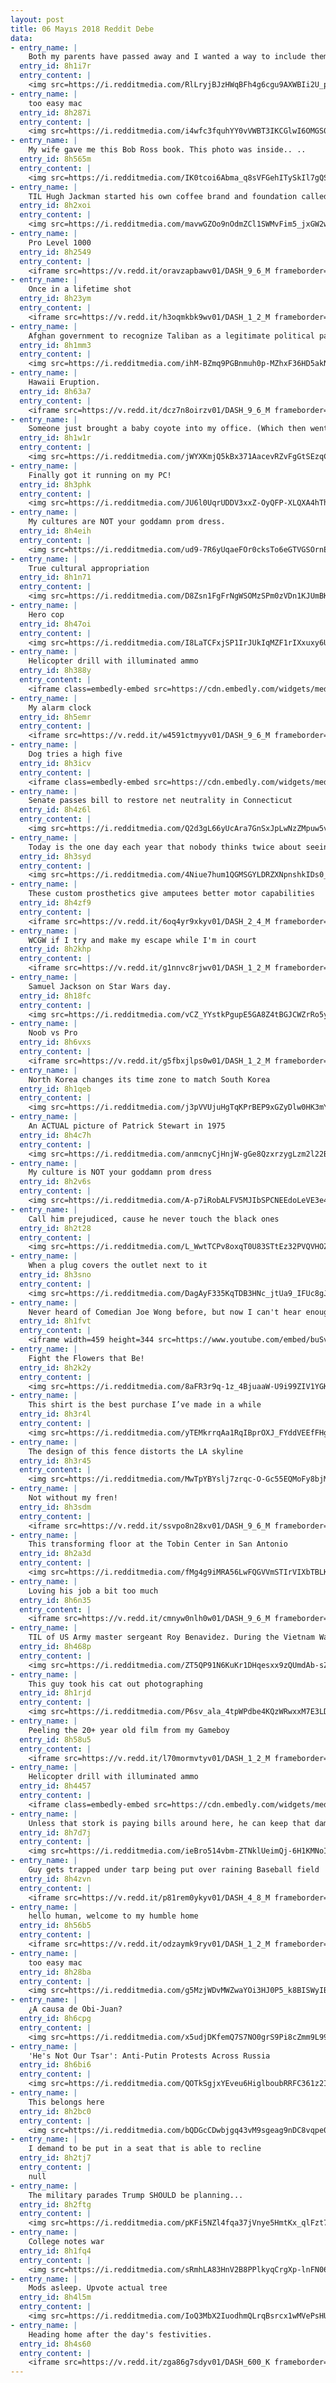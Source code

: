 ```yaml
---
layout: post
title: 06 Mayıs 2018 Reddit Debe
data:
- entry_name: |
    Both my parents have passed away and I wanted a way to include them at my commencement ceremony for my Bachelor’s Degree tomorrow. I uploaded cards they had each written and used my Cricut machine to put their writing on my graduation cap.
  entry_id: 8h1i7r
  entry_content: |
    <img src=https://i.redditmedia.com/RlLryjBJzHWqBFh4g6cgu9AXWBIi2U_pef8Xms8O8x8.jpg?s=93ceb2869176385abf4c06ce2de1de29 frameborder=0>
- entry_name: |
    too easy mac
  entry_id: 8h287i
  entry_content: |
    <img src=https://i.redditmedia.com/i4wfc3fquhYY0vVWBT3IKCGlwI6OMGS0KijMfDEWfoY.png?s=bcd8ad6ad5b30b5ec8eff49a9cb061eb frameborder=0>
- entry_name: |
    My wife gave me this Bob Ross book. This photo was inside.. ..
  entry_id: 8h565m
  entry_content: |
    <img src=https://i.redditmedia.com/IK0tcoi6Abma_q8sVFGehITySkIl7gQSgMLhAoVX-p8.jpg?s=5376bc999a5ba4ba82fac7bbf9dd27a1 frameborder=0>
- entry_name: |
    TIL Hugh Jackman started his own coffee brand and foundation called Laughing Man after meeting a struggling coffee farmer in Ethiopia. His goal was to provide a marketplace for farmers in developing countries to sell their goods for a fair price. Jackman donates 100% of profits.
  entry_id: 8h2xoi
  entry_content: |
    <img src=https://i.redditmedia.com/mavwGZOo9nOdmZCl1SWMvFim5_jxGW2wq7pceEww6EE.jpg?s=2993713c4759350a09a11f42dedcaab9 frameborder=0>
- entry_name: |
    Pro Level 1000
  entry_id: 8h2549
  entry_content: |
    <iframe src=https://v.redd.it/oravzapbawv01/DASH_9_6_M frameborder=0></iframe>
- entry_name: |
    Once in a lifetime shot
  entry_id: 8h23ym
  entry_content: |
    <iframe src=https://v.redd.it/h3oqmkbk9wv01/DASH_1_2_M frameborder=0></iframe>
- entry_name: |
    Afghan government to recognize Taliban as a legitimate political party. So here's a photo of me wasting my time.
  entry_id: 8h1mm3
  entry_content: |
    <img src=https://i.redditmedia.com/ihM-BZmq9PGBnmuh0p-MZhxF36HD5akNiula3qWqLsM.png?s=e2533756412f5624fb9cc2b1a17dd2ee frameborder=0>
- entry_name: |
    Hawaii Eruption.
  entry_id: 8h63a7
  entry_content: |
    <iframe src=https://v.redd.it/dcz7n8oirzv01/DASH_9_6_M frameborder=0></iframe>
- entry_name: |
    Someone just brought a baby coyote into my office. (Which then went to the wildlife rescue center)
  entry_id: 8h1w1r
  entry_content: |
    <img src=https://i.redditmedia.com/jWYXKmjQ5kBx371AacevRZvFgGtSEzqCJgIyWVDf6dQ.jpg?s=78be14f4bd09436098cbcd48d6e35f83 frameborder=0>
- entry_name: |
    Finally got it running on my PC!
  entry_id: 8h3phk
  entry_content: |
    <img src=https://i.redditmedia.com/JU6l0UqrUDDV3xxZ-OyQFP-XLQXA4hTh_G3mGw5Sqds.png?s=35ceb7ebff9f284bc53a8b9546ca390d frameborder=0>
- entry_name: |
    My cultures are NOT your goddamn prom dress.
  entry_id: 8h4eih
  entry_content: |
    <img src=https://i.redditmedia.com/ud9-7R6yUqaeFOr0cksTo6eGTVGSOrnE3jtsxp4nQIM.jpg?s=6858ee315ff3cd45e1bf45610f067e7c frameborder=0>
- entry_name: |
    True cultural appropriation
  entry_id: 8h1n71
  entry_content: |
    <img src=https://i.redditmedia.com/D8Zsn1FgFrNgWSOMzSPm0zVDn1KJUmBKTPmZr-Dqcyc.jpg?s=92bbe0c8fcf14415f3d7bfa2743fed5a frameborder=0>
- entry_name: |
    Hero cop
  entry_id: 8h47oi
  entry_content: |
    <img src=https://i.redditmedia.com/I8LaTCFxjSP1IrJUkIqMZF1rIXxuxy6UPY6D3Gzvoyg.jpg?s=dfb6f71e6b569a233c9f148a72d07d90 frameborder=0>
- entry_name: |
    Helicopter drill with illuminated ammo
  entry_id: 8h388y
  entry_content: |
    <iframe class=embedly-embed src=https://cdn.embedly.com/widgets/media.html?src=https%3A%2F%2Fgfycat.com%2Fifr%2FVictoriousMaleIvorygull&url=https%3A%2F%2Fgfycat.com%2FVictoriousMaleIvorygull&image=https%3A%2F%2Fthumbs.gfycat.com%2FVictoriousMaleIvorygull-size_restricted.gif&key=522baf40bd3911e08d854040d3dc5c07&type=text%2Fhtml&schema=gfycat width=480 height=480 scrolling=no frameborder=0 allowfullscreen></iframe>
- entry_name: |
    My alarm clock
  entry_id: 8h5emr
  entry_content: |
    <iframe src=https://v.redd.it/w4591ctmyyv01/DASH_9_6_M frameborder=0></iframe>
- entry_name: |
    Dog tries a high five
  entry_id: 8h3icv
  entry_content: |
    <iframe class=embedly-embed src=https://cdn.embedly.com/widgets/media.html?src=https%3A%2F%2Fgfycat.com%2Fifr%2FAccomplishedImaginativeAcornwoodpecker&url=https%3A%2F%2Fgfycat.com%2FAccomplishedImaginativeAcornwoodpecker&image=https%3A%2F%2Fthumbs.gfycat.com%2FAccomplishedImaginativeAcornwoodpecker-size_restricted.gif&key=2aa3c4d5f3de4f5b9120b660ad850dc9&type=text%2Fhtml&schema=gfycat width=600 height=1067 scrolling=no frameborder=0 allowfullscreen></iframe>
- entry_name: |
    Senate passes bill to restore net neutrality in Connecticut
  entry_id: 8h4z6l
  entry_content: |
    <img src=https://i.redditmedia.com/Q2d3gL66yUcAra7GnSxJpLwNzZMpuw5v-Q1jSyUp0ho.jpg?s=13b4ff31ed67c30c467e81d948a2cad2 frameborder=0>
- entry_name: |
    Today is the one day each year that nobody thinks twice about seeing a guy with a bionic arm. May 4th is my favorite.
  entry_id: 8h3syd
  entry_content: |
    <img src=https://i.redditmedia.com/4Niue7hum1QGMSGYLDRZXNpnshkIDs0_fXbCPZ-xw10.jpg?s=832683db6bf2bbf068a13d7c4f171f16 frameborder=0>
- entry_name: |
    These custom prosthetics give amputees better motor capabilities
  entry_id: 8h4zf9
  entry_content: |
    <iframe src=https://v.redd.it/6oq4yr9xkyv01/DASH_2_4_M frameborder=0></iframe>
- entry_name: |
    WCGW if I try and make my escape while I'm in court
  entry_id: 8h2khp
  entry_content: |
    <iframe src=https://v.redd.it/g1nnvc8rjwv01/DASH_1_2_M frameborder=0></iframe>
- entry_name: |
    Samuel Jackson on Star Wars day.
  entry_id: 8h18fc
  entry_content: |
    <img src=https://i.redditmedia.com/vCZ_YYstkPgupE5GA8Z4tBGJCWZrRo5yh3GipoEh4Wc.png?s=8c308cc8b448c80b70fda1993cede0d0 frameborder=0>
- entry_name: |
    Noob vs Pro
  entry_id: 8h6vxs
  entry_content: |
    <iframe src=https://v.redd.it/g5fbxjlps0w01/DASH_1_2_M frameborder=0></iframe>
- entry_name: |
    North Korea changes its time zone to match South Korea
  entry_id: 8h1qeb
  entry_content: |
    <img src=https://i.redditmedia.com/j3pVVUjuHgTqKPrBEP9xGZyDlw0HK3mYNDiH3oo6ii8.jpg?s=dd2e151c7c79206e6a312d093a9750df frameborder=0>
- entry_name: |
    An ACTUAL picture of Patrick Stewart in 1975
  entry_id: 8h4c7h
  entry_content: |
    <img src=https://i.redditmedia.com/anmcnyCjHnjW-gGe8QzxrzygLzm2l22BVKj0ydOSNgE.jpg?s=bec8b218f210baa5f0e56cac8398df6a frameborder=0>
- entry_name: |
    My culture is NOT your goddamn prom dress
  entry_id: 8h2v6s
  entry_content: |
    <img src=https://i.redditmedia.com/A-p7iRobALFV5MJIbSPCNEEdoLeVE3e4bpg9K_4IWqY.jpg?s=269bd91d7d1aa608272f7b65a97650da frameborder=0>
- entry_name: |
    Call him prejudiced, cause he never touch the black ones
  entry_id: 8h2t28
  entry_content: |
    <img src=https://i.redditmedia.com/L_WwtTCPv8oxqT0U83STtEz32PVQVHOZlMtVDduu8_o.jpg?s=7cf8c139138f554cadc6b28ce6fb1c9b frameborder=0>
- entry_name: |
    When a plug covers the outlet next to it
  entry_id: 8h3sno
  entry_content: |
    <img src=https://i.redditmedia.com/DagAyF335KqTDB3HNc_jtUa9_IFUc8gJWAZUdYUYE08.jpg?s=ad830d3749ecd1a407f5bd0f0faff69c frameborder=0>
- entry_name: |
    Never heard of Comedian Joe Wong before, but now I can't hear enough
  entry_id: 8h1fvt
  entry_content: |
    <iframe width=459 height=344 src=https://www.youtube.com/embed/buSv1jjAels?feature=oembed&enablejsapi=1 frameborder=0 allow=autoplay; encrypted-media allowfullscreen></iframe>
- entry_name: |
    Fight the Flowers that Be!
  entry_id: 8h2k2y
  entry_content: |
    <img src=https://i.redditmedia.com/8aFR3r9q-1z_4BjuaaW-U9i99ZIV1YGKtysvCXiDjtU.png?s=e01a9688a9d451b82f539451ddfef88b frameborder=0>
- entry_name: |
    This shirt is the best purchase I’ve made in a while
  entry_id: 8h3r4l
  entry_content: |
    <img src=https://i.redditmedia.com/yTEMkrrqAa1RqIBprOXJ_FYddVEEfFHggQAAH-W8SNU.jpg?s=977d215077c769c52bb1d0d6cb6190a5 frameborder=0>
- entry_name: |
    The design of this fence distorts the LA skyline
  entry_id: 8h3r45
  entry_content: |
    <img src=https://i.redditmedia.com/MwTpYBYslj7zrqc-O-Gc55EQMoFy8bjM3PpaNaceiig.jpg?s=bb639f07c16030e0babe8f63dddc3dcf frameborder=0>
- entry_name: |
    Not without my fren!
  entry_id: 8h3sdm
  entry_content: |
    <iframe src=https://v.redd.it/ssvpo8n28xv01/DASH_9_6_M frameborder=0></iframe>
- entry_name: |
    This transforming floor at the Tobin Center in San Antonio
  entry_id: 8h2a3d
  entry_content: |
    <img src=https://i.redditmedia.com/fMg4g9iMRA56LwFQGVVmSTIrVIXbTBLKHzuGM7CTKZE.gif?fm=jpg&s=014cc61758a2f0564db58dd4ed46eef0 frameborder=0>
- entry_name: |
    Loving his job a bit too much
  entry_id: 8h6n35
  entry_content: |
    <iframe src=https://v.redd.it/cmnyw0nlh0w01/DASH_9_6_M frameborder=0></iframe>
- entry_name: |
    TIL of US Army master sergeant Roy Benavidez. During the Vietnam War, he fought 1000 NVA soldiers for 6 hours with only a knife while saving the lives of his comrades. He was so badly injured he was presumed dead and when a doctor was about to zip his body bag, he spat in the doctor's face.
  entry_id: 8h468p
  entry_content: |
    <img src=https://i.redditmedia.com/ZT5QP91N6KuKr1DHqesxx9zQUmdAb-sZTnJnKUU7FrA.jpg?s=b1d656b2c81ad1af7295360eb4f4d68d frameborder=0>
- entry_name: |
    This guy took his cat out photographing
  entry_id: 8h1rjd
  entry_content: |
    <img src=https://i.redditmedia.com/P6sv_ala_4tpWPdbe4KQzWRwxxM7E3LDFagR5twjWYI.jpg?s=bc7bd3e60d693f3f49eeb847caf7d882 frameborder=0>
- entry_name: |
    Peeling the 20+ year old film from my Gameboy
  entry_id: 8h58u5
  entry_content: |
    <iframe src=https://v.redd.it/l70mormvtyv01/DASH_1_2_M frameborder=0></iframe>
- entry_name: |
    Helicopter drill with illuminated ammo
  entry_id: 8h4457
  entry_content: |
    <iframe class=embedly-embed src=https://cdn.embedly.com/widgets/media.html?src=https%3A%2F%2Fgfycat.com%2Fifr%2FVictoriousMaleIvorygull&url=https%3A%2F%2Fgfycat.com%2FVictoriousMaleIvorygull&image=https%3A%2F%2Fthumbs.gfycat.com%2FVictoriousMaleIvorygull-size_restricted.gif&key=522baf40bd3911e08d854040d3dc5c07&type=text%2Fhtml&schema=gfycat width=480 height=480 scrolling=no frameborder=0 allowfullscreen></iframe>
- entry_name: |
    Unless that stork is paying bills around here, he can keep that damn baby
  entry_id: 8h7d7j
  entry_content: |
    <img src=https://i.redditmedia.com/ieBro514vbm-ZTNklUeimQj-6H1KMNoIH3awUEGH72E.jpg?s=d5d2ab685155ab6a352dcad244de42f0 frameborder=0>
- entry_name: |
    Guy gets trapped under tarp being put over raining Baseball field
  entry_id: 8h4zvn
  entry_content: |
    <iframe src=https://v.redd.it/p81rem0ykyv01/DASH_4_8_M frameborder=0></iframe>
- entry_name: |
    hello human, welcome to my humble home
  entry_id: 8h56b5
  entry_content: |
    <iframe src=https://v.redd.it/odzaymk9ryv01/DASH_1_2_M frameborder=0></iframe>
- entry_name: |
    too easy mac
  entry_id: 8h28ba
  entry_content: |
    <img src=https://i.redditmedia.com/g5MzjWDvMWZwaYOi3HJ0P5_k8BISWyIBKouC3j5YBT0.png?s=1e6c3de10e2dbba46e2e85355a875d93 frameborder=0>
- entry_name: |
    ¿A causa de Obi-Juan?
  entry_id: 8h6cpg
  entry_content: |
    <img src=https://i.redditmedia.com/x5udjDKfemQ7S7NO0grS9Pi8cZmm9L99vpMjR34ieZ8.png?s=77c5a65731e84836bc8cf76798c7ef35 frameborder=0>
- entry_name: |
    'He's Not Our Tsar': Anti-Putin Protests Across Russia
  entry_id: 8h6bi6
  entry_content: |
    <img src=https://i.redditmedia.com/QOTkSgjxYEveu6HiglboubRRFC361z2IhtWUEfkRtec.jpg?s=9dcbde7ab3519e3f5b91aac511582183 frameborder=0>
- entry_name: |
    This belongs here
  entry_id: 8h2bc0
  entry_content: |
    <img src=https://i.redditmedia.com/bQDGcCDwbjgq43vM9sgeag9nDC8vqpe083jsqDA7Wcw.jpg?s=ecc5c8ded6fed4ed4bd05bebb6ef687b frameborder=0>
- entry_name: |
    I demand to be put in a seat that is able to recline
  entry_id: 8h2tj7
  entry_content: |
    null
- entry_name: |
    The military parades Trump SHOULD be planning...
  entry_id: 8h2ftg
  entry_content: |
    <img src=https://i.redditmedia.com/pKFi5NZl4fqa37jVnye5HmtKx_qlFzt7XEFbBMflx3Q.jpg?s=759caf9613a9ade702209c1a3657cf9a frameborder=0>
- entry_name: |
    College notes war
  entry_id: 8h1fq4
  entry_content: |
    <img src=https://i.redditmedia.com/sRmhLA83HnV2B8PPlkyqCrgXp-lnFN061wBDrRXOofo.jpg?s=fbc04bfaa938b72f6d3d1d3c7837b1bd frameborder=0>
- entry_name: |
    Mods asleep. Upvote actual tree
  entry_id: 8h4l5m
  entry_content: |
    <img src=https://i.redditmedia.com/IoQ3MbX2IuodhmQLrqBsrcx1wMVePsHU7nO7SsLlFhs.jpg?s=2df063b512d34340c763b358c7a86a9a frameborder=0>
- entry_name: |
    Heading home after the day's festivities.
  entry_id: 8h4s60
  entry_content: |
    <iframe src=https://v.redd.it/zga86g7sdyv01/DASH_600_K frameborder=0></iframe>
---
```

